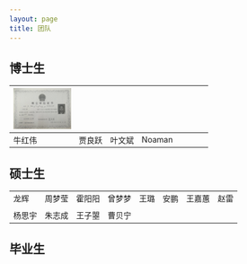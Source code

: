 ```yaml
---
layout: page
title: 团队
---
```




## 博士生

| <img src="people.assets/%E5%9B%BE%E7%89%87%201.jpg" style="zoom:20%;" /> |        |        |        |      |      |      |      |
| ------------------------------------------------------------ | ------ | ------ | ------ | ---- | ---- | ---- | ---- |
| 牛红伟                                                       | 贾良跃 | 叶文斌 | Noaman |      |      |      |      |





## 硕士生

|        |        |        |        |      |      |        |      |
| ------ | ------ | ------ | ------ | ---- | ---- | ------ | ---- |
| 龙辉   | 周梦莹 | 霍阳阳 | 曾梦梦 | 王璐 | 安鹏 | 王嘉蕙 | 赵雷 |
|        |        |        |        |      |      |        |      |
| 杨思宇 | 朱志成 | 王子曌 | 曹贝宁 |      |      |        |      |



## 毕业生


